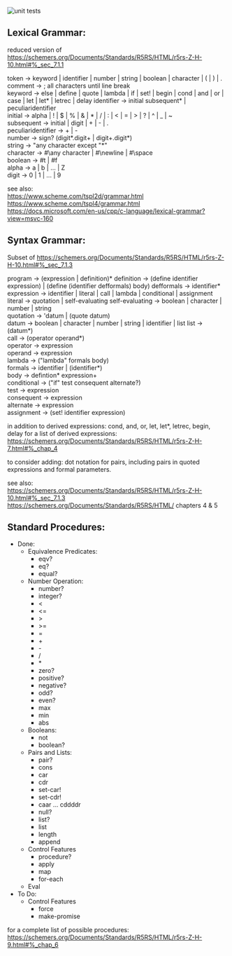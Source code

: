 
![unit tests](https://github.com/mhmdk/my-scheme/actions/workflows/main.yml/badge.svg)

## Lexical Grammar:
reduced version of https://schemers.org/Documents/Standards/R5RS/HTML/r5rs-Z-H-10.html#%_sec_7.1.1  

token -> keyword | identifier | number | string | boolean | character | ( | ) | .  
comment -> ; all characters until line break  
keyword -> else | define | quote | lambda | if | set! | begin | cond | and | or | case | let | let* | letrec | delay
identifier -> initial subsequent* | peculiaridentifier  
initial -> alpha | ! | $ | % | & | * | / | : | < | = | > | ? | ^ | _ | ~  
subsequent -> initial | digit | + | - | .  
peculiaridentifier -> + | -  
number -> sign? (digit*.digit+ | digit+.digit*)  
string -> "any character except "*"    
character -> #\any character | #\newline | #\space  
boolean -> #t | #f  
alpha -> a | b | ... | Z  
digit -> 0 | 1 | ... | 9  

see also:  
https://www.scheme.com/tspl2d/grammar.html  
https://www.scheme.com/tspl4/grammar.html  
https://docs.microsoft.com/en-us/cpp/c-language/lexical-grammar?view=msvc-160  


## Syntax Grammar: 
Subset of https://schemers.org/Documents/Standards/R5RS/HTML/r5rs-Z-H-10.html#%_sec_7.1.3  

program -> (expression | definition)*
definition -> (define identifier expression) | (define (identifier defformals) body)
defformals -> identifier*
expression -> identifier | literal | call | lambda | conditional | assignment
literal -> quotation | self-evaluating
self-evaluating -> boolean | character | number | string  
quotation -> 'datum | (quote datum)  
datum -> boolean | character | number | string | identifier | list
list -> (datum*)   
call -> (operator operand*)  
operator -> expression  
operand -> expression  
lambda -> ("lambda" formals body)  
formals -> identifier | (identifier*)   
body -> defintion* expression+  
conditional -> ("if" test consequent alternate?)  
test -> expression  
consequent -> expression  
alternate -> expression  
assignment -> (set! identifier expression)

in addition to derived expressions: cond, and, or, let, let*, letrec, begin, delay
for a list of derived expressions: https://schemers.org/Documents/Standards/R5RS/HTML/r5rs-Z-H-7.html#%_chap_4

to consider adding:
dot notation for pairs, including pairs in quoted expressions and formal parameters.  

see also:  
https://schemers.org/Documents/Standards/R5RS/HTML/r5rs-Z-H-10.html#%_sec_7.1.3  
https://schemers.org/Documents/Standards/R5RS/HTML/ chapters 4 & 5  


## Standard Procedures:

* Done:
  * Equivalence Predicates:
    - eqv?
    - eq?
    - equal?
  * Number Operation:
    - number?
    - integer?
    - <
    - <=
    - \>
    - \>=
    - =
    - \+
    - \-
    - \/
    - \*
    - zero?
    - positive?
    - negative?
    - odd?
    - even?
    - max
    - min
    - abs
  * Booleans:
    - not
    - boolean?
  * Pairs and Lists:
    - pair?
    - cons
    - car
    - cdr
    - set-car!
    - set-cdr!
    - caar ... cddddr
    - null?
    - list?
    - list
    - length
    - append
  * Control Features
    - procedure?
    - apply
    - map
    - for-each
  * Eval
* To Do:
    * Control Features
      - force
      - make-promise
            
    
for a complete list of possible procedures: https://schemers.org/Documents/Standards/R5RS/HTML/r5rs-Z-H-9.html#%_chap_6
        